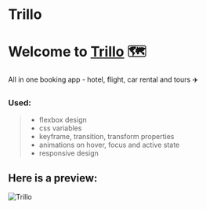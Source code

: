 <!-- npm run start -->
# Trillo

# Welcome to [Trillo](https://bankist-template.netlify.app/) 🗺️

All in one booking app - hotel, flight, car rental and tours ✈️

### Used:
> - flexbox design
> - css variables
> - keyframe, transition, transform properties
> - animations on hover, focus and active state
> - responsive design

## Here is a preview:

![Trillo](https://i.imgur.com/edQiYph.png)
